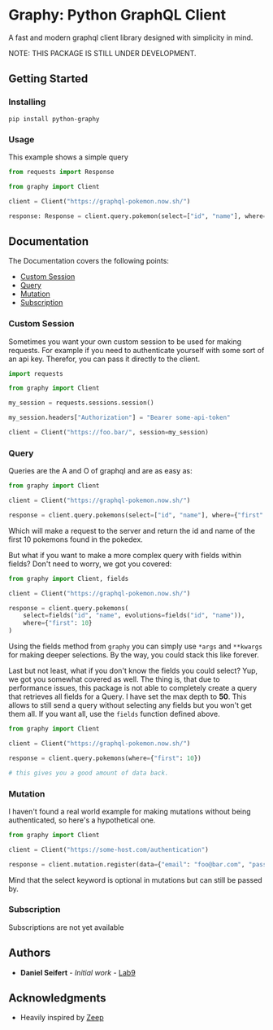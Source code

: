 # Graphy: Python GraphQL Client

A fast and modern graphql client library designed with simplicity in mind.

NOTE: THIS PACKAGE IS STILL UNDER DEVELOPMENT.

## Getting Started

### Installing

```shell script
pip install python-graphy
```

### Usage
This example shows a simple query
```python
from requests import Response

from graphy import Client

client = Client("https://graphql-pokemon.now.sh/")

response: Response = client.query.pokemon(select=["id", "name"], where={"name": "Pikachu"})
```

## Documentation
The Documentation covers the following points:
* [Custom Session](#custom-session)
* [Query](#query)
* [Mutation](#mutation)
* [Subscription](#subscription)

### Custom Session
Sometimes you want your own custom session to be used for making requests.
For example if you need to authenticate yourself with some sort of an api key.
Therefor, you can pass it directly to the client.

```python
import requests

from graphy import Client

my_session = requests.sessions.session()

my_session.headers["Authorization"] = "Bearer some-api-token"

client = Client("https://foo.bar/", session=my_session)
```

### Query
Queries are the A and O of graphql and are as easy as:
```python
from graphy import Client

client = Client("https://graphql-pokemon.now.sh/")

response = client.query.pokemons(select=["id", "name"], where={"first": 10})
```
Which will make a request to the server and return the id and name of the first 10 pokemons found in the pokedex.

But what if you want to make a more complex query with fields within fields?
Don't need to worry, we got you covered:
```python
from graphy import Client, fields

client = Client("https://graphql-pokemon.now.sh/")

response = client.query.pokemons(
    select=fields("id", "name", evolutions=fields("id", "name")), 
    where={"first": 10}
)
```
Using the fields method from `graphy` you can simply use `*args` and `**kwargs` for making deeper selections.
By the way, you could stack this like forever.

Last but not least, what if you don't know the fields you could select?
Yup, we got you somewhat covered as well. The thing is, that due to performance issues,
this package is not able to completely create a query that retrieves all fields for a Query.
I have set the max depth to **50**. This allows to still send a query without selecting any fields
but you won't get them all. If you want all, use the `fields` function defined above.

```python
from graphy import Client

client = Client("https://graphql-pokemon.now.sh/")

response = client.query.pokemons(where={"first": 10})

# this gives you a good amount of data back.
```

### Mutation
I haven't found a real world example for making mutations without being authenticated,
so here's a hypothetical one.
```python
from graphy import Client

client = Client("https://some-host.com/authentication")

response = client.mutation.register(data={"email": "foo@bar.com", "password": "987654321"})
```
Mind that the select keyword is optional in mutations but can still be passed by.

### Subscription
Subscriptions are not yet available

## Authors

* **Daniel Seifert** - *Initial work* - [Lab9](https://github.com/Lab9)

## Acknowledgments

* Heavily inspired by [Zeep](https://github.com/mvantellingen/python-zeep)